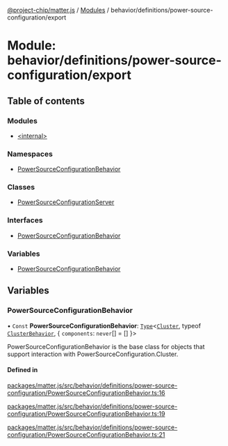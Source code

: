 [@project-chip/matter.js](../README.md) / [Modules](../modules.md) / behavior/definitions/power-source-configuration/export

# Module: behavior/definitions/power-source-configuration/export

## Table of contents

### Modules

- [\<internal\>](behavior_definitions_power_source_configuration_export._internal_.md)

### Namespaces

- [PowerSourceConfigurationBehavior](behavior_definitions_power_source_configuration_export.PowerSourceConfigurationBehavior.md)

### Classes

- [PowerSourceConfigurationServer](../classes/behavior_definitions_power_source_configuration_export.PowerSourceConfigurationServer.md)

### Interfaces

- [PowerSourceConfigurationBehavior](../interfaces/behavior_definitions_power_source_configuration_export.PowerSourceConfigurationBehavior-1.md)

### Variables

- [PowerSourceConfigurationBehavior](behavior_definitions_power_source_configuration_export.md#powersourceconfigurationbehavior)

## Variables

### PowerSourceConfigurationBehavior

• `Const` **PowerSourceConfigurationBehavior**: [`Type`](../interfaces/behavior_cluster_export.ClusterBehavior.Type.md)\<[`Cluster`](../interfaces/cluster_export.PowerSourceConfiguration.Cluster.md), typeof [`ClusterBehavior`](behavior_cluster_export.ClusterBehavior.md), \{ `components`: `never`[] = [] }\>

PowerSourceConfigurationBehavior is the base class for objects that support interaction with PowerSourceConfiguration.Cluster.

#### Defined in

[packages/matter.js/src/behavior/definitions/power-source-configuration/PowerSourceConfigurationBehavior.ts:16](https://github.com/project-chip/matter.js/blob/3adaded6/packages/matter.js/src/behavior/definitions/power-source-configuration/PowerSourceConfigurationBehavior.ts#L16)

[packages/matter.js/src/behavior/definitions/power-source-configuration/PowerSourceConfigurationBehavior.ts:19](https://github.com/project-chip/matter.js/blob/3adaded6/packages/matter.js/src/behavior/definitions/power-source-configuration/PowerSourceConfigurationBehavior.ts#L19)

[packages/matter.js/src/behavior/definitions/power-source-configuration/PowerSourceConfigurationBehavior.ts:21](https://github.com/project-chip/matter.js/blob/3adaded6/packages/matter.js/src/behavior/definitions/power-source-configuration/PowerSourceConfigurationBehavior.ts#L21)
